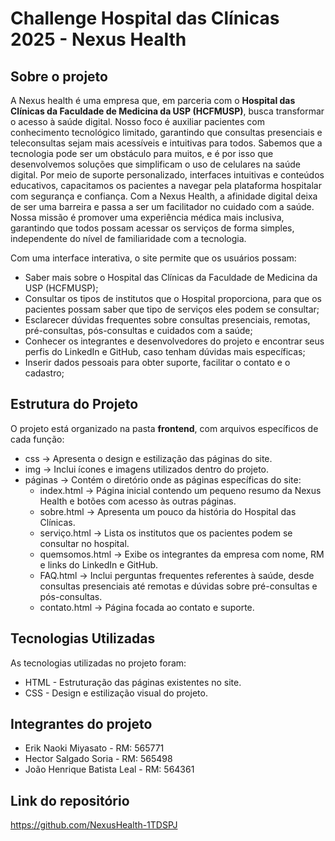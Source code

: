 #  Challenge Hospital das Clínicas 2025 - Nexus Health

## Sobre o projeto
A Nexus health é uma empresa que, em parceria com o **Hospital das Clínicas da Faculdade de Medicina da USP (HCFMUSP)**, busca transformar o acesso à saúde digital. Nosso foco é auxiliar pacientes com conhecimento tecnológico limitado, garantindo que consultas presenciais e teleconsultas sejam mais acessíveis e intuitivas para todos.
Sabemos que a tecnologia pode ser um obstáculo para muitos, e é por isso que desenvolvemos soluções que simplificam o uso de celulares na saúde digital. Por meio de suporte personalizado, interfaces intuitivas e conteúdos educativos, capacitamos os pacientes a navegar pela plataforma hospitalar com segurança e confiança.
Com a Nexus Health, a afinidade digital deixa de ser uma barreira e passa a ser um facilitador no cuidado com a saúde. Nossa missão é promover uma experiência médica mais inclusiva, garantindo que todos possam acessar os serviços de forma simples, independente do nível de familiaridade com a tecnologia.

Com uma interface interativa, o site permite que os usuários possam:
- Saber mais sobre o Hospital das Clínicas da Faculdade de Medicina da USP (HCFMUSP);
- Consultar os tipos de institutos que o Hospital proporciona, para que os pacientes possam saber que tipo de serviços eles podem se consultar;
- Esclarecer dúvidas frequentes sobre consultas presenciais, remotas, pré-consultas, pós-consultas e cuidados com a saúde;
- Conhecer os integrantes e desenvolvedores do projeto e encontrar seus perfis do LinkedIn e GitHub, caso tenham dúvidas mais específicas;
- Inserir dados pessoais para obter suporte, facilitar o contato e o cadastro;

## Estrutura do Projeto
O projeto está organizado na pasta **frontend**, com arquivos específicos de cada função:
- css -> Apresenta o design e estilização das páginas do site.
- img -> Inclui ícones e imagens utilizados dentro do projeto.
- páginas -> Contém o diretório onde as páginas específicas do site:
  - index.html -> Página inicial contendo um pequeno resumo da Nexus Health e botões com acesso às outras páginas.
  - sobre.html -> Apresenta um pouco da história do Hospital das Clínicas.
  - serviço.html -> Lista os institutos que os pacientes podem se consultar no hospital.
  - quemsomos.html -> Exibe os integrantes da empresa com nome, RM e links do LinkedIn e GitHub.
  - FAQ.html -> Inclui perguntas frequentes referentes à saúde, desde consultas presenciais até remotas e dúvidas sobre pré-consultas e pós-consultas.
  - contato.html -> Página focada ao contato e suporte.

## Tecnologias Utilizadas
As tecnologias utilizadas no projeto foram: 
- HTML - Estruturação das páginas existentes no site.
- CSS - Design e estilização visual do projeto.

## Integrantes do projeto
- Erik Naoki Miyasato - RM: 565771
- Hector Salgado Soria - RM: 565498
- João Henrique Batista Leal - RM: 564361

## Link do repositório
https://github.com/NexusHealth-1TDSPJ
  
                 


